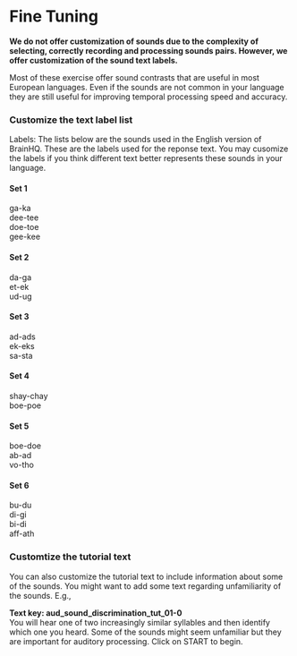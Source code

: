 Fine Tuning
=============================

**We do not offer customization of sounds due to the complexity of selecting, correctly recording and processing sounds pairs. However, we offer customization of the sound text labels.**

Most of these exercise offer sound contrasts that are useful in most European languages. Even if the sounds are not common in your language they are still useful for improving temporal processing speed and accuracy. 

### Customize the text label list
Labels: The lists below are the sounds used in the English version of BrainHQ. These are the labels used for the reponse text. You may cusomize the labels if you think different text better represents these sounds in your language. 

#### Set 1
ga-ka  
dee-tee  
doe-toe  
gee-kee  

#### Set 2 
da-ga  
et-ek  
ud-ug  
  
#### Set 3
ad-ads  
ek-eks  
sa-sta  
  
#### Set 4 
shay-chay  
boe-poe  
  
#### Set 5
boe-doe  
ab-ad  
vo-tho   
  
#### Set 6 
bu-du  
di-gi  
bi-di  
aff-ath    

### Customtize the tutorial text
You can also customize the tutorial text to include information about some of the sounds. You might want to add some text regarding unfamiliarity of the sounds. E.g., 

__Text key: aud_sound_discrimination_tut_01-0__  
You will hear one of two increasingly similar syllables and then identify which one you heard. Some of the sounds might seem unfamiliar but they are important for auditory processing.  Click on START to begin.

